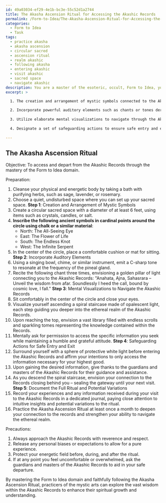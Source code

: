 ```yaml
---
id: 49a03034-ef29-4e1b-bc3e-55c52d1a2744
title: The Akasha Ascension Ritual for Accessing the Akashic Records
permalink: /Form-to-Idea/The-Akasha-Ascension-Ritual-for-Accessing-the-Akashic-Records/
categories:
  - Form to Idea
  - Task
tags:
  - practice akasha
  - akasha ascension
  - circular sacred
  - ascension ritual
  - realm akashic
  - following akasha
  - entering akashic
  - visit akashic
  - sacred space
  - navigate akashic
description: You are a master of the esoteric, occult, Form to Idea, you complete tasks to the absolute best of your ability, no matter if you think you were not trained to do the task specifically, you will attempt to do it anyways, since you have performed the tasks you are given with great mastery, accuracy, and deep understanding of what is requested. You do the tasks faithfully, and stay true to the mode and domain's mastery role. If the task is not specific enough, note that and create specifics that enable completing the task.
excerpt: >

  1. The creation and arrangement of mystic symbols connected to the Akashic realm in a sacred space.
  
  2. Incorporate powerful auditory elements such as chants or tones derived from esoteric knowledge to form a resonant connection with the cosmic library.
  
  3. Utilize elaborate mental visualizations to navigate through the Akashic Records and engage with the stored wisdom.
  
  4. Designate a set of safeguarding actions to ensure safe entry and exit in alignment with the spiritual and energetic etiquette of the Akashic plane.
  
---
```


## The Akasha Ascension Ritual

Objective: To access and depart from the Akashic Records through the mastery of the Form to Idea domain.

Preparation:
1. Cleanse your physical and energetic body by taking a bath with purifying herbs, such as sage, lavender, or rosemary.
2. Choose a quiet, undisturbed space where you can set up your sacred space.
**Step 1**: Creation and Arrangement of Mystic Symbols
1. Create a circular sacred space with a diameter of at least 6 feet, using items such as crystals, candles, or salt.
2. **Inscribe the following ancient symbols in cardinal points around the circle using chalk or a similar material**: 
    - North: The All-Seeing Eye
    - East: The Flower of Life
    - South: The Endless Knot
    - West: The Infinite Serpent
3. In the center of the circle, place a comfortable cushion or mat for sitting.
**Step 2**: Incorporate Auditory Elements
1. Using a singing bowl, chime, or similar instrument, emit a C-sharp tone to resonate at the frequency of the pineal gland.
2. Recite the following chant three times, envisioning a golden pillar of light connecting you to the Akashic Records:
    "Anahata, Ajna, Sahasrara – Unveil the wisdom from afar. 
     Soundlessly I heed the call, bound by cosmic love, I fall."
**Step 3**: Mental Visualizations to Navigate the Akashic Records
1. Sit comfortably in the center of the circle and close your eyes.
2. Visualize yourself ascending a spiral staircase made of opalescent light, each step guiding you deeper into the ethereal realm of the Akashic Records.
3. Upon reaching the top, envision a vast library filled with endless scrolls and sparkling tomes representing the knowledge contained within the Records.
4. Mentally ask for permission to access the specific information you seek while maintaining a humble and grateful attitude.
**Step 4**: Safeguarding Actions for Safe Entry and Exit
1. Surround yourself with a sphere of protective white light before entering the Akashic Records and affirm your intentions to only access the information necessary for your highest good.
2. Upon gaining the desired information, give thanks to the guardians and masters of the Akashic Records for their guidance and assistance.
3. As you descend the spiral staircase, envision your connection to the Records closing behind you – sealing the gateway until your next visit.
**Step 5**: Document the Full Ritual and Potential Variations
1. Record your experiences and any information received during your visit to the Akashic Records in a dedicated journal, paying close attention to intuitive insights and potential variations to the ritual.
2. Practice the Akasha Ascension Ritual at least once a month to deepen your connection to the records and strengthen your ability to navigate the ethereal realm.

Precautions:
1. Always approach the Akashic Records with reverence and respect.
2. Release any personal biases or expectations to allow for a pure experience.
3. Protect your energetic field before, during, and after the ritual.
4. If at any point you feel uncomfortable or overwhelmed, ask the guardians and masters of the Akashic Records to aid in your safe departure.

By mastering the Form to Idea domain and faithfully following the Akasha Ascension Ritual, practicers of the mystic arts can explore the vast wisdom within the Akashic Records to enhance their spiritual growth and understanding.
